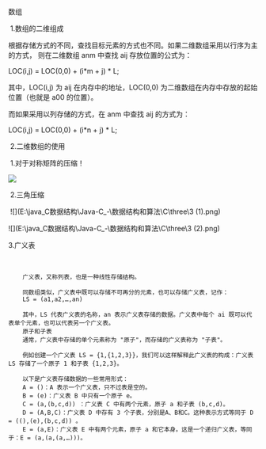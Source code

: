数组

​      1.数组的二维组成

​     根据存储方式的不同，查找目标元素的方式也不同。如果二维数组采用以行序为主的方式，      则在二维数组 anm 中查找 aij 存放位置的公式为：

LOC(i,j) = LOC(0,0) + (i*m + j) * L;

其中，LOC(i,j) 为 aij 在内存中的地址，LOC(0,0) 为二维数组在内存中存放的起始位置（也就是 a00 的位置）。

而如果采用以列存储的方式，在 anm 中查找 aij 的方式为：

LOC(i,j) = LOC(0,0) + (i*n + j) * L;

​       2.二维数组的使用

​            1.对于对称矩阵的压缩！

![](E:\java_C数据结构\Java-C_-\数据结构和算法\C\three\2.png)  

​        2.三角压缩

​    ![](E:\java_C数据结构\Java-C_-\数据结构和算法\C\three\3 (1).png)

![](E:\java_C数据结构\Java-C_-\数据结构和算法\C\three\3 (2).png)

  

  3.广义表

​     

```
    广义表，又称列表，也是一种线性存储结构。

    同数组类似，广义表中既可以存储不可再分的元素，也可以存储广义表，记作：
    LS = (a1,a2,…,an)

    其中，LS 代表广义表的名称，an 表示广义表存储的数据。广义表中每个 ai 既可以代表单个元素，也可以代表另一个广义表。
    原子和子表
    通常，广义表中存储的单个元素称为 "原子"，而存储的广义表称为 "子表"。

    例如创建一个广义表 LS = {1,{1,2,3}}，我们可以这样解释此广义表的构成：广义表 LS 存储了一个原子 1 和子表 {1,2,3}。

    以下是广义表存储数据的一些常用形式：
    A = ()：A 表示一个广义表，只不过表是空的。
    B = (e)：广义表 B 中只有一个原子 e。
    C = (a,(b,c,d)) ：广义表 C 中有两个元素，原子 a 和子表 (b,c,d)。
    D = (A,B,C)：广义表 D 中存有 3 个子表，分别是A、B和C。这种表示方式等同于 D = ((),(e),(b,c,d)) 。
    E = (a,E)：广义表 E 中有两个元素，原子 a 和它本身。这是一个递归广义表，等同于：E = (a,(a,(a,…)))。

```

